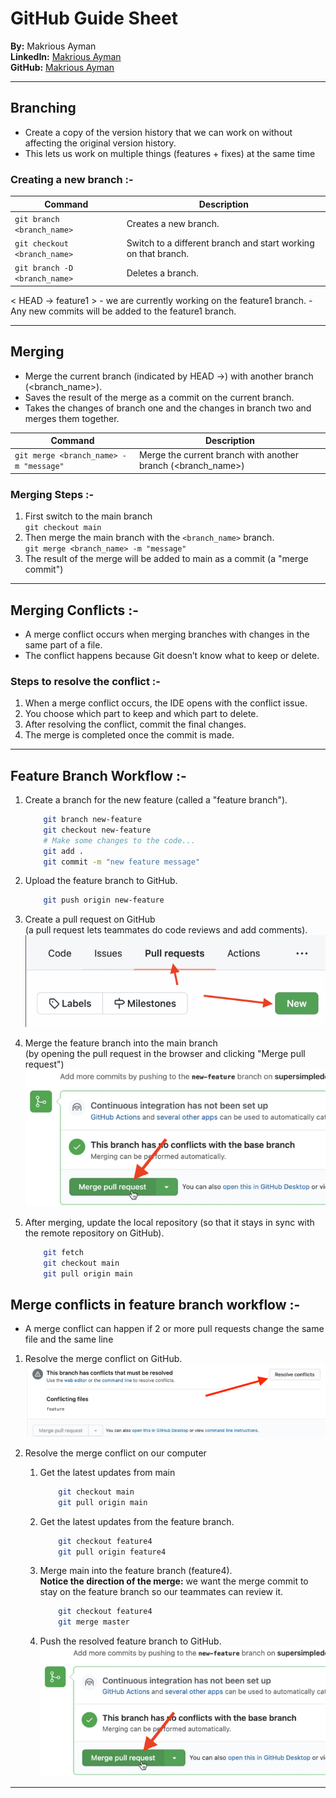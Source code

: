 # GitHub Guide Sheet

**By:** Makrious Ayman  
**LinkedIn:** [Makrious Ayman](https://www.linkedin.com/in/makrious-ayman-84985621b/)  
**GitHub:** [Makrious Ayman](https://github.com/MakCoder-2004)

---

## Branching
- Create a copy of the version history that we can work on without affecting the original version history. 
- This lets us work on multiple things (features + fixes) at the same time

### Creating a new branch :-

| Command                          | Description                                                    |
|----------------------------------|----------------------------------------------------------------|
| `git branch <branch_name>`       | Creates a new branch.                                          |
| `git checkout <branch_name>`     | Switch to a different branch and start working on that branch. |
| `git branch -D <branch_name>`    | Deletes a branch.                                              |

< HEAD -> feature1 > 
    - we are currently working on the feature1 branch. 
    - Any new commits will be added to the feature1 branch.

---

## Merging
- Merge the current branch (indicated by HEAD ->) with another branch (<branch_name>).
- Saves the result of the merge as a commit on the current branch.
- Takes the changes of branch one and the changes in branch two and merges them together.

| Command                                 | Description                                                    |
|-----------------------------------------|----------------------------------------------------------------|
| `git merge <branch_name> -m "message"`  | Merge the current branch with another branch (<branch_name>)   |

### Merging Steps :-

1. First switch to the main branch   
    `git checkout main`  
2. Then merge the main branch with the `<branch_name>` branch.   
    `git merge <branch_name> -m "message"`  
3. The result of the merge will be added to main as a commit (a "merge commit")  

---

## Merging Conflicts :-
- A merge conflict occurs when merging branches with changes in the same part of a file.
- The conflict happens because Git doesn’t know what to keep or delete.



### Steps to resolve the conflict :-

1. When a merge conflict occurs, the IDE opens with the conflict issue. 
2. You choose which part to keep and which part to delete.  
3. After resolving the conflict, commit the final changes.  
4. The merge is completed once the commit is made.  

---

## Feature Branch Workflow :-

1. Create a branch for the new feature (called a "feature branch").  
    ```bash
        git branch new-feature
        git checkout new-feature
        # Make some changes to the code...
        git add .
        git commit -m "new feature message"
    ```
2. Upload the feature branch to GitHub.
    ```bash 
        git push origin new-feature
    ```
3. Create a pull request on GitHub  
(a pull request lets teammates do code reviews and add comments).  
![pull request](./images/pull%20request.png)

4. Merge the feature branch into the main branch  
(by opening the pull request in the browser and clicking "Merge pull request")  
![Merge the feature to master](./images/merge%20feature%20branch.png)

1. After merging, update the local repository
(so that it stays in sync with the remote repository on GitHub).
    ```bash
        git fetch
        git checkout main
        git pull origin main
    ```

## Merge conflicts in feature branch workflow :-
- A merge conflict can happen if 2 or more pull requests change the same file and the same line

1. Resolve the merge conflict on GitHub.  
![Merge the feature to master](./images/resolve%20merge%20conflicts.png)

2. Resolve the merge conflict on our computer
    1) Get the latest updates from main
        ```bash
            git checkout main
            git pull origin main
        ```
   2) Get the latest updates from the feature branch.
        ```bash
            git checkout feature4
            git pull origin feature4
        ```
    3) Merge main into the feature branch (feature4).  
    **Notice the direction of the merge:** we want the merge commit to stay on the feature branch so our teammates can review it.
        ```bash
            git checkout feature4
            git merge master
        ```
    4) Push the resolved feature branch to GitHub.  
    ![Merge the feature to master](./images/merge%20feature%20branch.png)

---